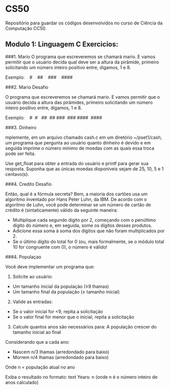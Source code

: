# CS50
Repositório para guardar os códigos desenvolvidos no curso de Ciência da Computação CC50.


## Modulo 1: Linguagem C Exercicios:

###1. Mario
O programa que escreveremos se chamará mario. E vamos permitir que o usuário decida qual deve ser a altura da pirâmide, primeiro solicitando um número inteiro positivo entre, digamos, 1 e 8.

Exemplo:
   #
   ##
   ###
   ####

###2. Mario Desafio

O programa que escreveremos se chamará mario. E vamos permitir que o usuário decida a altura das pirâmides, primeiro solicitando um número inteiro positivo entre, digamos, 1 e 8.

Exemplo:
   #  #
  ##  ##
 ###  ###
####  ####

###3. Dinheiro

mplemente, em um arquivo chamado cash.c em um diretório ~/pset1/cash, um programa que pergunta ao usuário quanto dinheiro é devido e em seguida imprime o número mínimo de moedas com as quais essa troca pode ser feita.

Use get_float para obter a entrada do usuário e printf para gerar sua resposta. Suponha que as únicas moedas disponíveis sejam de 25, 10, 5 e 1 centavo(s).

###4. Credito Desafio

Então, qual é a fórmula secreta? Bem, a maioria dos cartões usa um algoritmo inventado por Hans Peter Luhn, da IBM. De acordo com o algoritmo de Luhn, você pode determinar se um número de cartão de crédito é (sintaticamente) válido da seguinte maneira:

- Multiplique cada segundo digito por 2, começando com o penúltimo dígito do número e, em seguida, some os dígitos desses produtos.
- Adicione essa soma à soma dos dígitos que não foram multiplicados por 2.
- Se o último dígito do total for 0 (ou, mais formalmente, se o módulo total 10 for congruente com 0), o número é válido!

###4. Populaçao

Você deve implementar um programa que:

1. Solicite ao usuário:
- Um tamanho inicial da população (≥9 lhamas)
- Um tamanho final da população (≥ tamanho inicial)

2. Valide as entradas:
- Se o valor inicial for <9, repita a solicitação
- Se o valor final for menor que o inicial, repita a solicitação

3. Calcule quantos anos são necessários para:
A população crescer do tamanho inicial ao final

Considerando que a cada ano:
- Nascem n/3 lhamas (arredondado para baixo)
- Morrem n/4 lhamas (arredondado para baixo)

Onde n = população atual no ano

Exiba o resultado no formato:
text
Years: n (onde n é o número inteiro de anos calculado)
